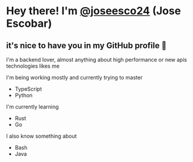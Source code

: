 # Hey there! I'm [@joseesco24](https://twitter.com/joseesco24) (Jose Escobar)

## it's nice to have you in my GitHub profile 👋

I'm a backend lover, almost anything about high performance or new apis technologies likes me

I'm being working mostly and currently trying to master

- TypeScript
- Python

I'm currently learning

- Rust
- Go

I also know something about

- Bash
- Java
